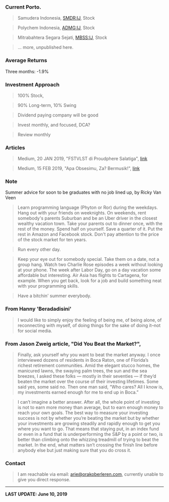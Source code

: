 ### Current Porto.

>Samudera Indonesia, [SMDR:IJ](https://www.bloomberg.com/quote/SMDR:IJ), Stock

>Polychem Indonesia, [ADMG:IJ](https://www.bloomberg.com/quote/ADMG:IJ), Stock

>Mitrabahtera Segara Sejati, [MBSS:IJ](https://www.bloomberg.com/quote/MBSS:IJ), Stock

>... more, unpublished here.

### Average Returns

Three months: -1.9%


### Investment Approach

>100% Stock,

>90% Long-term, 10% Swing

>Dividend paying company will be good

>Invest monthly, and focused, DCA?

>Review monthly

### Articles

>Medium, 20 JAN 2019, "FSTVLST di Proudphere Salatiga", [link](https://medium.com/@orakoberleren/fstvlst-di-proudphere-salatiga-78256295d60c)

>Medium, 15 FEB 2019, "Apa Obsesimu, Za? Bermusik!", [link](https://medium.com/@orakoberleren/apa-obsesimu-za-bermusik-e42c997f77f9)

### Note
Summer advice for soon to be graduates with no job lined up, by Ricky Van Veen
>Learn programming language (Phyton or Ror) during the weekdays. Hang out with your friends on weeknights. On weekends, rent somebody's parents Suburban and be an Uber driver in the closest wealthy vacation town. Take your parents out to dinner once, with the rest of the money. Spend half on yourself. Save a quarter of it. Put the rest in Amazon and Facebook stock. Don't pay attention to the price of the stock market for ten years.

>Run every other day.

>Keep your eye out for somebody special. Take them on a date, not a group hang. Watch two Charlie Rose episodes a week without looking at your phone. The week after Labor Day, go on a day vacation some affordable but interesting. Air Asia has flights to Cartagena, for example. When you get back, look for a job and build something neat with your programming skills.

>Have a bitchin' summer everybody.

### From Hanny 'Beradadisini'

>I would like to simply enjoy the feeling of being me, of being alone, of reconnecting with myself, of doing things for the sake of doing it–not for social media.

### From Jason Zweig article, "Did You Beat the Market?",

>Finally, ask yourself why you want to beat the market anyway. I once interviewed dozens of residents in Boca Raton, one of Florida’s richest retirement communities. Amid the elegant stucco homes, the manicured lawns, the swaying palm trees, the sun and the sea breezes, I asked these folks — mostly in their seventies — if they’d beaten the market over the course of their investing lifetimes. Some said yes, some said no. Then one man said, “Who cares? All I know is, my investments earned enough for me to end up in Boca.”

>I can’t imagine a better answer. After all, the whole point of investing is not to earn more money than average, but to earn enough money to reach your own goals. The best way to measure your investing success is not by whether you’re beating the market but by whether your investments are growing steadily and rapidly enough to get you where you want to go. That means that staying put, in an index fund or even in a fund that is underperforming the S&P by a point or two, is better than climbing onto the whizzing treadmill of trying to beat the market. In the end, what matters isn’t crossing the finish line before anybody else but just making sure that you do cross it.

### Contact

>I am reachable via email: [arie@orakoberleren.com](mailto:arie@orakoberleren.com), currently unable to give you direct response.

---

**LAST UPDATE: June 10, 2019**




